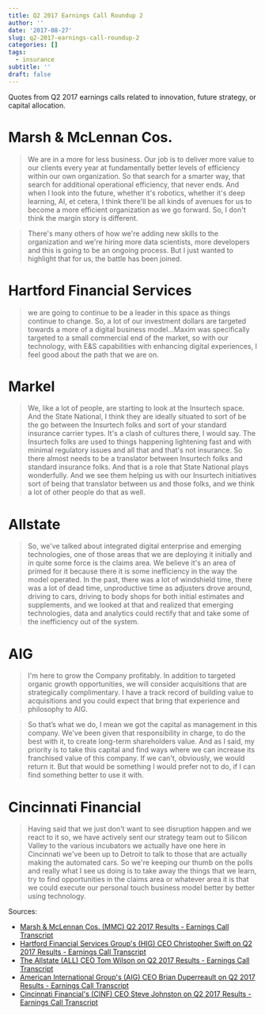 ```yaml
---
title: Q2 2017 Earnings Call Roundup 2
author: ''
date: '2017-08-27'
slug: q2-2017-earnings-call-roundup-2
categories: []
tags:
  - insurance
subtitle: ''
draft: false
---
```


Quotes from Q2 2017 earnings calls related to innovation, future strategy, or capital allocation.

# Marsh & McLennan Cos.

> We are in a more for less business. Our job is to deliver more value to our clients every year at fundamentally better levels of efficiency within our own organization. So that search for a smarter way, that search for additional operational efficiency, that never ends. And when I look into the future, whether it's robotics, whether it's deep learning, AI, et cetera, I think there'll be all kinds of avenues for us to become a more efficient organization as we go forward. So, I don't think the margin story is different.

> There's many others of how we're adding new skills to the organization and we're hiring more data scientists, more developers and this is going to be an ongoing process. But I just wanted to highlight that for us, the battle has been joined.

# Hartford Financial Services

> we are going to continue to be a leader in this space as things continue to change. So, a lot of our investment dollars are targeted towards a more of a digital business model...Maxim was specifically targeted to a small commercial end of the market, so with our technology, with E&S capabilities with enhancing digital experiences, I feel good about the path that we are on.

# Markel

> We, like a lot of people, are starting to look at the Insurtech space. And the State National, I think they are ideally situated to sort of be the go between the Insurtech folks and sort of your standard insurance carrier types. It's a clash of cultures there, I would say. The Insurtech folks are used to things happening lightening fast and with minimal regulatory issues and all that and that's not insurance. So there almost needs to be a translator between Insurtech folks and standard insurance folks. And that is a role that State National plays wonderfully. And we see them helping us with our Insurtech initiatives sort of being that translator between us and those folks, and we think a lot of other people do that as well.

# Allstate

> So, we've talked about integrated digital enterprise and emerging technologies, one of those areas that we are deploying it initially and in quite some force is the claims area. We believe it's an area of primed for it because there it is some inefficiency in the way the model operated. In the past, there was a lot of windshield time, there was a lot of dead time, unproductive time as adjusters drove around, driving to cars, driving to body shops for both initial estimates and supplements, and we looked at that and realized that emerging technologies, data and analytics could rectify that and take some of the inefficiency out of the system.

# AIG

> I'm here to grow the Company profitably. In addition to targeted organic growth opportunities, we will consider acquisitions that are strategically complimentary. I have a track record of building value to acquisitions and you could expect that bring that experience and philosophy to AIG.

> So that’s what we do, I mean we got the capital as management in this company. We've been given that responsibility in charge, to do the best with it, to create long-term shareholders value. And as I said, my priority is to take this capital and find ways where we can increase its franchised value of this company. If we can't, obviously, we would return it. But that would be something I would prefer not to do, if I can find something better to use it with.

# Cincinnati Financial

> Having said that we just don't want to see disruption happen and we react to it so, we have actively sent our strategy team out to Silicon Valley to the various incubators we actually have one here in Cincinnati we've been up to Detroit to talk to those that are actually making the automated cars. So we're keeping our thumb on the polls and really what I see us doing is to take away the things that we learn, try to find opportunities in the claims area or whatever area it is that we could execute our personal touch business model better by better using technology.


Sources:

- [Marsh & McLennan Cos. (MMC) Q2 2017 Results - Earnings Call Transcript](https://seekingalpha.com/article/4091379-marsh-and-mclennan-cos-mmc-q2-2017-results-earnings-call-transcript)
- [Hartford Financial Services Group's (HIG) CEO Christopher Swift on Q2 2017 Results - Earnings Call Transcript](https://seekingalpha.com/article/4092129-hartford-financial-services-groups-hig-ceo-christopher-swift-q2-2017-results-earnings-call)
- [The Allstate (ALL) CEO Tom Wilson on Q2 2017 Results - Earnings Call Transcript](https://seekingalpha.com/article/4093868-allstate-ceo-tom-wilson-q2-2017-results-earnings-call-transcript)
- [American International Group's (AIG) CEO Brian Duperreault on Q2 2017 Results - Earnings Call Transcript](https://seekingalpha.com/article/4094523-american-international-groups-aig-ceo-brian-duperreault-q2-2017-results-earnings-call)
- [Cincinnati Financial's (CINF) CEO Steve Johnston on Q2 2017 Results - Earnings Call Transcript](https://seekingalpha.com/article/4094373-cincinnati-financials-cinf-ceo-steve-johnston-q2-2017-results-earnings-call-transcript)
